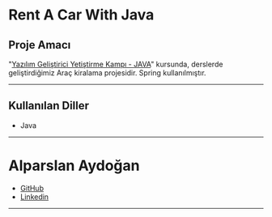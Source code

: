# Rent A Car With Java

## Proje Amacı
"[Yazılım Geliştirici Yetiştirme Kampı - JAVA](https://www.kodlama.io/courses/enrolled/1868842)" kursunda, derslerde geliştirdiğimiz
Araç kiralama projesidir. Spring kullanılmıştır.
*** 
## Kullanılan Diller
* Java
***


# Alparslan Aydoğan
- [GitHub](https://github.com/Alparslan524?tab=repositories)
- [Linkedin](https://www.linkedin.com/in/alparslan-aydoğan-6038771bb/)
***
